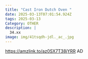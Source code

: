 ```yaml
---
title: "Cast Iron Dutch Oven "
date: 2025-03-13T07:01:54.924Z
tags: 2025-03-13
Category: OTHER
description: |
  34.xx
image: img/41tsqdh-jdl._ac_.jpg
---
```

https://amzlink.to/az0SX7T38jYRR
AD
